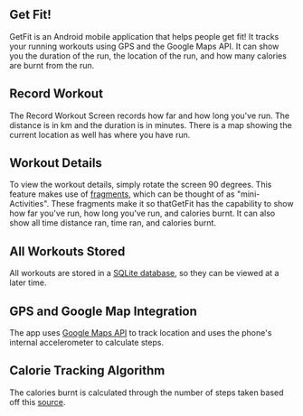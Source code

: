 ## Get Fit!
GetFit is an Android mobile application that helps people get fit! It tracks your running workouts using GPS and the Google Maps API. It can show you the duration of the run, the location of the run, and how many calories are burnt from the run.

## Record Workout
The Record Workout Screen records how far and how long you've run. The distance is in km and the duration is in minutes. There is a map showing the current location as well has where you have run.

## Workout Details
To view the workout details, simply rotate the screen 90 degrees. This feature makes use of [fragments](https://developer.android.com/guide/components/fragments), which can be thought of as "mini-Activities". These fragments make it so thatGetFit has the capability to show how far you've run, how long you've run, and calories burnt. It can also show all time distance ran, time ran, and calories burnt.

## All Workouts Stored
All workouts are stored in a [SQLite database](https://developer.android.com/training/data-storage/sqlite), so they can be viewed at a later time. 

## GPS and Google Map Integration
The app uses [Google Maps API](https://developers.google.com/maps/documentation/android-sdk/start) to track location and uses the phone's internal accelerometer to calculate steps.

## Calorie Tracking Algorithm
The calories burnt is calculated through the number of steps taken based off this [source](https://www.verywellfit.com/pedometer-steps-to-calories-converter-3882595). 

